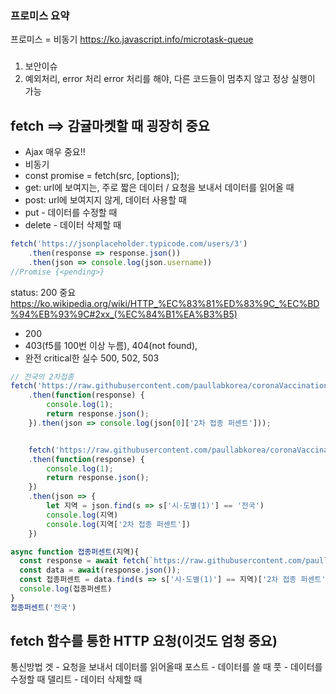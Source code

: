 ### 프로미스 요약 
프로미스 = 비동기
https://ko.javascript.info/microtask-queue

### <ciritical issue>
1. 보안이슈
2. 예외처리, error 처리 
error 처리를 해야, 다른 코드들이 멈추지 않고 정상 실행이 가능


## fetch ==> 감귤마켓할 때 굉장히 중요
- Ajax 매우 중요!!
- 비동기
- const promise = fetch(src, [options]);
- get: url에 보여지는, 주로 짧은 데이터 / 요청을 보내서 데이터를 읽어올 때
- post: url에 보여지지 않게, 데이터 사용할 때 
- put - 데이터를 수정할 때 
- delete - 데이터 삭제할 때

```javascript
fetch('https://jsonplaceholder.typicode.com/users/3')
    .then(response => response.json())
    .then(json => console.log(json.username))
//Promise {<pending>}
```

status: 200 중요
https://ko.wikipedia.org/wiki/HTTP_%EC%83%81%ED%83%9C_%EC%BD%94%EB%93%9C#2xx_(%EC%84%B1%EA%B3%B5)
- 200
- 403(f5를 100번 이상 누름), 404(not found),
- 완전 critical한 실수 500, 502, 503 

```javascript
// 전국의 2차접종
fetch('https://raw.githubusercontent.com/paullabkorea/coronaVaccinationStatus/main/data/data.json')
    .then(function(response) {
        console.log(1);
        return response.json();
    }).then(json => console.log(json[0]['2차 접종 퍼센트']));


    fetch('https://raw.githubusercontent.com/paullabkorea/coronaVaccinationStatus/main/data/data.json')
    .then(function(response) {
        console.log(1);
        return response.json();
    })
    .then(json => {
        let 지역 = json.find(s => s['시·도별(1)'] == '전국')
        console.log(지역)
        console.log(지역['2차 접종 퍼센트'])
    })
```
```javascript
async function 접종퍼센트(지역){
  const response = await fetch(`https://raw.githubusercontent.com/paullabkorea/coronaVaccinationStatus/main/data/data.json`);
  const data = await(response.json());
  const 접종퍼센트 = data.find(s => s['시·도별(1)'] == 지역)['2차 접종 퍼센트'];
  console.log(접종퍼센트)
}
접종퍼센트('전국')
```

## fetch 함수를 통한 HTTP 요청(이것도 엄청 중요)
통신방법
겟 - 요청을 보내서 데이터를 읽어올때
포스트 - 데이터를 쓸 때
풋 - 데이터를 수정할 때 
델리트 - 데이터 삭제할 때

